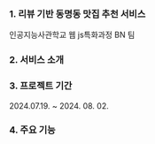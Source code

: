 ### 1. 리뷰 기반 동명동 맛집 추천 서비스
인공지능사관학교 웹 js특화과정 BN 팀
### 2. 서비스 소개
### 3. 프로젝트 기간
2024.07.19. ~ 2024. 08. 02.
### 4. 주요 기능
